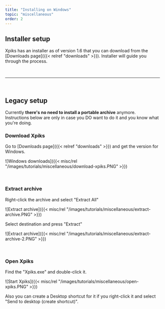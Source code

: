 ```yaml
---
title: "Installing on Windows"
topic: "miscellaneous"
order: 2
---
```


## Installer setup

Xpiks has an installer as of version 1.6 that you can download from the [Downloads page]({{< relref "downloads" >}}). Installer will guide you through the process.

<br />

---

<br />

## Legacy setup

Currently **there's no need to install a portable archive** anymore. Instructions below are only in case you DO want to do it and you know what you're doing.

### Download Xpiks

Go to [Downloads page]({{< relref "downloads" >}}) and get the version for Windows.

![Windows downloads]({{< misc/rel "/images/tutorials/miscellaneous/download-xpiks.PNG" >}})

<br />

### Extract archive

Right-click the archive and select "Extract All"

![Extract archive]({{< misc/rel "/images/tutorials/miscellaneous/extract-archive.PNG" >}})

Select destination and press "Extract"

![Extract archive]({{< misc/rel "/images/tutorials/miscellaneous/extract-archive-2.PNG" >}})

<br />

### Open Xpiks

Find the "Xpiks.exe" and double-click it.

![Start Xpiks]({{< misc/rel "/images/tutorials/miscellaneous/open-xpiks.PNG" >}})

Also you can create a Desktop shortcut for it if you right-click it and select "Send to desktop (create shortcut)".
